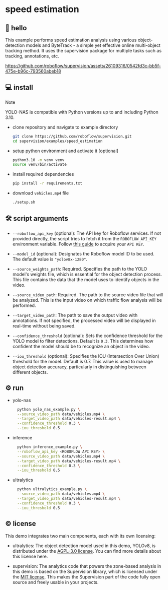 # speed estimation

## 👋 hello

This example performs speed estimation analysis using various object-detection models
and ByteTrack - a simple yet effective online multi-object tracking method. It uses the
supervision package for multiple tasks such as tracking, annotations, etc.

https://github.com/roboflow/supervision/assets/26109316/0542fd3c-bb5f-475e-b96c-793560abeb18

## 💻 install

> [!NOTE]
> YOLO-NAS is compatible with Python versions up to and including Python 3.10.

- clone repository and navigate to example directory

  ```bash
  git clone https://github.com/roboflow/supervision.git
  cd supervision/examples/speed_estimation
  ```

- setup python environment and activate it [optional]

  ```bash
  python3.10 -m venv venv
  source venv/bin/activate
  ```

- install required dependencies

  ```bash
  pip install -r requirements.txt
  ```

- download `vehicles.mp4` file

  ```bash
  ./setup.sh
  ```

## 🛠️ script arguments

- `--roboflow_api_key` (optional): The API key for Roboflow services. If not provided
  directly, the script tries to fetch it from the `ROBOFLOW_API_KEY` environment
  variable. Follow [this guide](https://docs.roboflow.com/api-reference/authentication#retrieve-an-api-key)
  to acquire your `API KEY`.
- `--model_id` (optional): Designates the Roboflow model ID to be used. The default
  value is `"yolov8x-1280"`.

- `--source_weights_path`: Required. Specifies the path to the YOLO model's weights
  file, which is essential for the object detection process. This file contains the
  data that the model uses to identify objects in the video.
- `--source_video_path`: Required. The path to the source video file that will be
  analyzed. This is the input video on which traffic flow analysis will be performed.
- `--target_video_path`: The path to save the output video with
  annotations. If not specified, the processed video will be displayed in real-time
  without being saved.
- `--confidence_threshold` (optional): Sets the confidence threshold for the YOLO
  model to filter detections. Default is `0.3`. This determines how confident the
  model should be to recognize an object in the video.
- `--iou_threshold` (optional): Specifies the IOU (Intersection Over Union) threshold
  for the model. Default is 0.7. This value is used to manage object detection
  accuracy, particularly in distinguishing between different objects.

## ⚙️ run

- yolo-nas

  ```bash
    python yolo_nas_example.py \
    --source_video_path data/vehicles.mp4 \
    --target_video_path data/vehicles-result.mp4 \
    --confidence_threshold 0.3 \
    --iou_threshold 0.5
  ```

- inference

  ```bash
    python inference_example.py \
    --roboflow_api_key <ROBOFLOW API KEY> \
    --source_video_path data/vehicles.mp4 \
    --target_video_path data/vehicles-result.mp4 \
    --confidence_threshold 0.3 \
    --iou_threshold 0.5
  ```

- ultralytics

  ```bash
    python ultralytics_example.py \
    --source_video_path data/vehicles.mp4 \
    --target_video_path data/vehicles-result.mp4 \
    --confidence_threshold 0.3 \
    --iou_threshold 0.5
  ```

## © license

This demo integrates two main components, each with its own licensing:

- ultralytics: The object detection model used in this demo, YOLOv8, is distributed
  under the [AGPL-3.0 license](https://github.com/ultralytics/ultralytics/blob/main/LICENSE).
  You can find more details about this license here.

- supervision: The analytics code that powers the zone-based analysis in this demo is
  based on the Supervision library, which is licensed under the
  [MIT license](https://github.com/roboflow/supervision/blob/develop/LICENSE.md). This
  makes the Supervision part of the code fully open source and freely usable in your
  projects.
